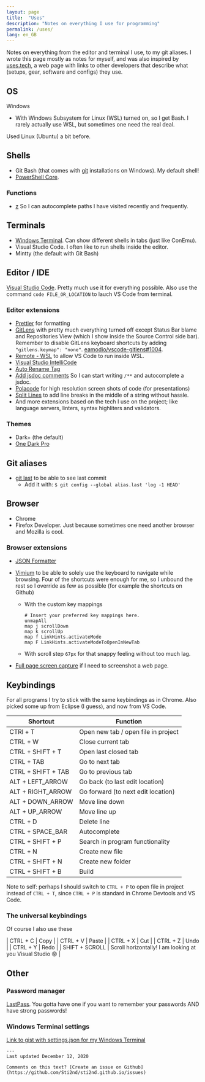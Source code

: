 ```yaml
---
layout: page
title:  "Uses"
description: "Notes on everything I use for programming"
permalink: /uses/
lang: en_GB
---
```


Notes on everything from the editor and terminal I use, to my git aliases. I wrote this page mostly as notes for myself, and was also inspired by [uses.tech](https://uses.tech/), a web page with links to other developers that describe what (setups, gear, software and configs) they use.

## OS

Windows

- With Windows Subsystem for Linux (WSL) turned on, so I get Bash. I rarely actually use WSL, but sometimes one need the real deal.

Used Linux (Ubuntu) a bit before.

## Shells

- Git Bash (that comes with [git](https://git-scm.com/) installations on Windows). My default shell!
- [PowerShell Core](https://www.microsoft.com/store/productId/9MZ1SNWT0N5D).

### Functions

- [z](https://github.com/rupa/z) So I can autocomplete paths I have visited recently and frequently.

## Terminals
  
- [Windows Terminal](https://www.microsoft.com/store/productId/9N0DX20HK701). Can show different shells in tabs (just like ConEmu).
- Visual Studio Code. I often like to run shells inside the editor.
- Mintty (the default with Git Bash)

## Editor / IDE

[Visual Studio Code](https://code.visualstudio.com/). Pretty much use it for everything possible. Also use the command `code FILE_OR_LOCATION` to lauch VS Code from terminal.

### Editor extensions

- [Prettier](https://prettier.io/) for formatting
- [GitLens](https://gitlens.amod.io/) with pretty much everything turned off except Status Bar blame and Repositories View (which I show inside the Source Control side bar). Remember to disable GitLens keyboard shortcuts by adding `"gitlens.keymap": "none"`. [eamodio/vscode-gitlens#1004](https://github.com/eamodio/vscode-gitlens/issues/1004).
- [Remote - WSL](https://marketplace.visualstudio.com/items?itemName=ms-vscode-remote.remote-wsl) to allow VS Code to run inside WSL.
- [Visual Studio IntelliCode](https://marketplace.visualstudio.com/items?itemName=VisualStudioExptTeam.vscodeintellicode)
- [Auto Rename Tag](https://github.com/formulahendry/vscode-auto-rename-tag)
- [Add jsdoc comments](https://marketplace.visualstudio.com/items?itemName=stevencl.addDocComments) So I can start writing `/**` and autocomplete a jsdoc.
- [Polacode](https://marketplace.visualstudio.com/items?itemName=pnp.polacode) for high resolution screen shots of code (for presentations)
- [Split Lines](https://marketplace.visualstudio.com/items?itemName=brainfit.split-lines) to add line breaks in the middle of a string without hassle.
- And more extensions based on the tech I use on the project; like language servers, linters, syntax highliters and validators.

### Themes

- Dark+ (the default)
- [One Dark Pro](https://marketplace.visualstudio.com/items?itemName=zhuangtongfa.Material-theme)

## Git aliases

- [git last](https://git-scm.com/book/en/v2/Git-Basics-Git-Aliases) to be able to see last commit
  - Add it with: `$ git config --global alias.last 'log -1 HEAD'`

## Browser

- Chrome
- Firefox Developer. Just because sometimes one need another browser and Mozilla is cool.

### Browser extensions

- [JSON Formatter](https://chrome.google.com/webstore/detail/json-formatter/bcjindcccaagfpapjjmafapmmgkkhgoa)
- [Vimium](https://chrome.google.com/webstore/detail/vimium/dbepggeogbaibhgnhhndojpepiihcmeb) to be able to solely use the keyboard to navigate while browsing. Four of the shortcuts were enough for me, so I unbound the rest so I override as few as possible (for example the shortcuts on Github)
  - With the custom key mappings

    ```text
    # Insert your preferred key mappings here.
    unmapAll
    map j scrollDown
    map k scrollUp
    map f LinkHints.activateMode
    map F LinkHints.activateModeToOpenInNewTab
    ```

  - With scroll step `67px` for that snappy feeling without too much lag.

- [Full page screen capture](https://chrome.google.com/webstore/detail/full-page-screen-capture/fdpohaocaechififmbbbbbknoalclacl) if I need to screenshot a web page.

## Keybindings

For all programs I try to stick with the same keybindings as in Chrome. Also picked some up from Eclipse (I guess), and now from VS Code.

| Shortcut | Function |
| --- | --- |
| CTRl + T | Open new tab / open file in project |
| CTRL + W | Close current tab |
| CTRL + SHIFT + T | Open last closed tab |
| CTRL + TAB | Go to next tab |
| CTRL + SHIFT + TAB | Go to previous tab |
| ALT + LEFT_ARROW | Go back (to last edit location) |
| ALT + RIGHT_ARROW | Go forward (to next edit location) |
| ALT + DOWN_ARROW | Move line down |
| ALT + UP_ARROW | Move line up |
| CTRL + D | Delete line |
| CTRL + SPACE_BAR | Autocomplete |
| CTRL + SHIFT + P | Search in program functionality |
| CTRL + N | Create new file |
| CTRL + SHIFT + N | Create new folder |
| CTRL + SHIFT + B | Build |

Note to self: perhaps I should switch to `CTRL + P` to open file in project instead of `CTRL + T`, since `CTRL + P` is standard in Chrome Devtools and VS Code.

### The universal keybindings

Of course I also use these

| CTRL + C | Copy |
| CTRL + V | Paste |
| CTRL + X | Cut |
| CTRL + Z | Undo |
| CTRL + Y | Redo |
| SHIFT + SCROLL | Scroll horizontally! I am looking at you Visual Studio 😡 |

## Other

### Password manager

[LastPass](https://www.lastpass.com/). You gotta have one if you want to remember your passwords AND have strong passwords!

### Windows Terminal settings

[Link to gist with settings.json for my Windows Terminal](https://gist.github.com/Sti2nd/07322bda4c450b77f33eb1f5cda1dd9a)

```text
---
Last updated December 12, 2020

Comments on this text? [Create an issue on Github](https://github.com/Sti2nd/sti2nd.github.io/issues)
```
